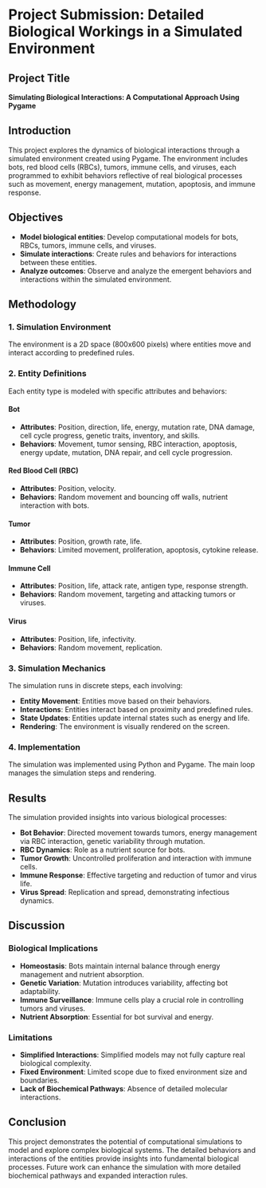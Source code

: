 # Project Submission: Detailed Biological Workings in a Simulated Environment

## Project Title
**Simulating Biological Interactions: A Computational Approach Using Pygame**

## Introduction
This project explores the dynamics of biological interactions through a simulated environment created using Pygame. The environment includes bots, red blood cells (RBCs), tumors, immune cells, and viruses, each programmed to exhibit behaviors reflective of real biological processes such as movement, energy management, mutation, apoptosis, and immune response.

## Objectives
- **Model biological entities**: Develop computational models for bots, RBCs, tumors, immune cells, and viruses.
- **Simulate interactions**: Create rules and behaviors for interactions between these entities.
- **Analyze outcomes**: Observe and analyze the emergent behaviors and interactions within the simulated environment.

## Methodology

### 1. Simulation Environment
The environment is a 2D space (800x600 pixels) where entities move and interact according to predefined rules.

### 2. Entity Definitions
Each entity type is modeled with specific attributes and behaviors:

#### Bot
- **Attributes**: Position, direction, life, energy, mutation rate, DNA damage, cell cycle progress, genetic traits, inventory, and skills.
- **Behaviors**: Movement, tumor sensing, RBC interaction, apoptosis, energy update, mutation, DNA repair, and cell cycle progression.

#### Red Blood Cell (RBC)
- **Attributes**: Position, velocity.
- **Behaviors**: Random movement and bouncing off walls, nutrient interaction with bots.

#### Tumor
- **Attributes**: Position, growth rate, life.
- **Behaviors**: Limited movement, proliferation, apoptosis, cytokine release.

#### Immune Cell
- **Attributes**: Position, life, attack rate, antigen type, response strength.
- **Behaviors**: Random movement, targeting and attacking tumors or viruses.

#### Virus
- **Attributes**: Position, life, infectivity.
- **Behaviors**: Random movement, replication.

### 3. Simulation Mechanics
The simulation runs in discrete steps, each involving:
- **Entity Movement**: Entities move based on their behaviors.
- **Interactions**: Entities interact based on proximity and predefined rules.
- **State Updates**: Entities update internal states such as energy and life.
- **Rendering**: The environment is visually rendered on the screen.

### 4. Implementation
The simulation was implemented using Python and Pygame. The main loop manages the simulation steps and rendering.

## Results
The simulation provided insights into various biological processes:
- **Bot Behavior**: Directed movement towards tumors, energy management via RBC interaction, genetic variability through mutation.
- **RBC Dynamics**: Role as a nutrient source for bots.
- **Tumor Growth**: Uncontrolled proliferation and interaction with immune cells.
- **Immune Response**: Effective targeting and reduction of tumor and virus life.
- **Virus Spread**: Replication and spread, demonstrating infectious dynamics.

## Discussion
### Biological Implications
- **Homeostasis**: Bots maintain internal balance through energy management and nutrient absorption.
- **Genetic Variation**: Mutation introduces variability, affecting bot adaptability.
- **Immune Surveillance**: Immune cells play a crucial role in controlling tumors and viruses.
- **Nutrient Absorption**: Essential for bot survival and energy.

### Limitations
- **Simplified Interactions**: Simplified models may not fully capture real biological complexity.
- **Fixed Environment**: Limited scope due to fixed environment size and boundaries.
- **Lack of Biochemical Pathways**: Absence of detailed molecular interactions.

## Conclusion
This project demonstrates the potential of computational simulations to model and explore complex biological systems. The detailed behaviors and interactions of the entities provide insights into fundamental biological processes. Future work can enhance the simulation with more detailed biochemical pathways and expanded interaction rules.
